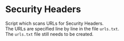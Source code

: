 # Security Headers
Script which scans URLs for Security Headers. \
The URLs are specified line by line in the file ``urls.txt``. \
The ``urls.txt`` file still needs to be created.
